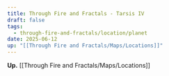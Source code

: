 ```yaml
---
title: Through Fire and Fractals - Tarsis IV
draft: false
tags:
  - through-fire-and-fractals/location/planet
date: 2025-06-12
up: "[[Through Fire and Fractals/Maps/Locations]]"
---
```

**Up.** [[Through Fire and Fractals/Maps/Locations]]